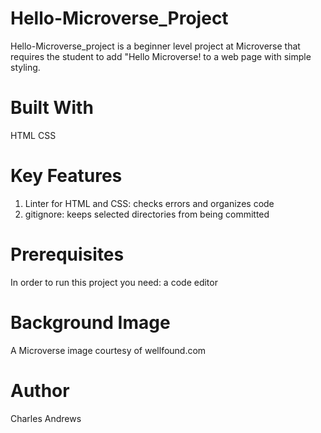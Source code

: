 # Hello-Microverse_Project

Hello-Microverse_project is a beginner level project at Microverse that requires the student to add "Hello Microverse! to a web page with simple styling. 

# Built With
HTML
CSS

# Key Features
1. Linter for HTML and CSS: checks errors and organizes code
2. gitignore: keeps selected directories from being committed

# Prerequisites
In order to run this project you need: a code editor

# Background Image
A Microverse image courtesy of wellfound.com


# Author
Charles Andrews
